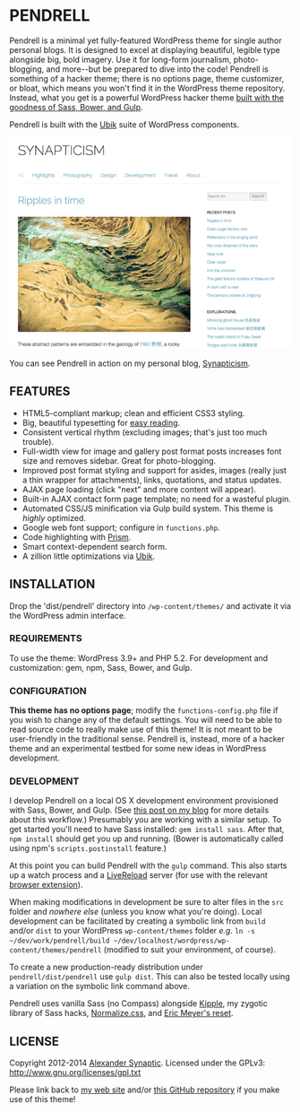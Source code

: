 # PENDRELL

Pendrell is a minimal yet fully-featured WordPress theme for single author personal blogs. It is designed to excel at displaying beautiful, legible type alongside big, bold imagery. Use it for long-form journalism, photo-blogging, and more--but be prepared to dive into the code! Pendrell is something of a hacker theme; there is no options page, theme customizer, or bloat, which means you won't find it in the WordPress theme repository. Instead, what you get is a powerful WordPress hacker theme [built with the goodness of Sass, Bower, and Gulp](https://github.com/synapticism/wordpress-gulp-bower-sass).

Pendrell is built with the [Ubik](https://github.com/synapticism/ubik) suite of WordPress components.

![Pendrell example screenshot](/dist/pendrell/screenshot.png "Pendrell example screenshot")

You can see Pendrell in action on my personal blog, [Synapticism](http://synapticism.com).



## FEATURES

* HTML5-compliant markup; clean and efficient CSS3 styling.
* Big, beautiful typesetting for [easy reading](http://ia.net/blog/100e2r/).
* Consistent vertical rhythm (excluding images; that's just too much trouble).
* Full-width view for image and gallery post format posts increases font size and removes sidebar. Great for photo-blogging.
* Improved post format styling and support for asides, images (really just a thin wrapper for attachments), links, quotations, and status updates.
* AJAX page loading (click "next" and more content will appear).
* Built-in AJAX contact form page template; no need for a wasteful plugin.
* Automated CSS/JS minification via Gulp build system. This theme is *highly* optimized.
* Google web font support; configure in `functions.php`.
* Code highlighting with [Prism](http://prismjs.com).
* Smart context-dependent search form.
* A zillion little optimizations via [Ubik](https://github.com/synapticism/ubik).



## INSTALLATION

Drop the 'dist/pendrell' directory into `/wp-content/themes/` and activate it via the WordPress admin interface.

### REQUIREMENTS

To use the theme: WordPress 3.9+ and PHP 5.2. For development and customization: gem, npm, Sass, Bower, and Gulp.

### CONFIGURATION

**This theme has no options page**; modify the `functions-config.php` file if you wish to change any of the default settings. You will need to be able to read source code to really make use of this theme! It is not meant to be user-friendly in the traditional sense. Pendrell is, instead, more of a hacker theme and an experimental testbed for some new ideas in WordPress development.

### DEVELOPMENT

I develop Pendrell on a local OS X development environment provisioned with Sass, Bower, and Gulp. (See [this post on my blog](http://synapticism.com/wordpress-theme-development-with-gulp-bower-and-sass/) for more details about this workflow.) Presumably you are working with a similar setup. To get started you'll need to have Sass installed: `gem install sass`. After that, `npm install` should get you up and running. (Bower is automatically called using npm's `scripts.postinstall` feature.)

At this point you can build Pendrell with the `gulp` command. This also starts up a watch process and a [LiveReload](http://livereload.com/) server (for use with the relevant [browser extension](http://feedback.livereload.com/knowledgebase/articles/86242-how-do-i-install-and-use-the-browser-extensions-)).

When making modifications in development be sure to alter files in the `src` folder and *nowhere else* (unless you know what you're doing). Local development can be facilitated by creating a symbolic link from `build` and/or `dist` to your WordPress `wp-content/themes` folder *e.g.* `ln -s ~/dev/work/pendrell/build ~/dev/localhost/wordpress/wp-content/themes/pendrell` (modified to suit your environment, of course).

To create a new production-ready distribution under `pendrell/dist/pendrell` use `gulp dist`. This can also be tested locally using a variation on the symbolic link command above.

Pendrell uses vanilla Sass (no Compass) alongside [Kipple](https://github.com/synapticism/kipple), my zygotic library of Sass hacks, [Normalize.css](https://necolas.github.io/normalize.css/), and [Eric Meyer's reset](http://meyerweb.com/eric/tools/css/reset/).



## LICENSE

Copyright 2012-2014 [Alexander Synaptic](http://alexandersynaptic.com). Licensed under the GPLv3: http://www.gnu.org/licenses/gpl.txt

Please link back to [my web site](http://synapticism.com) and/or [this GitHub repository](https://github.com/synapticism/pendrell) if you make use of this theme!
